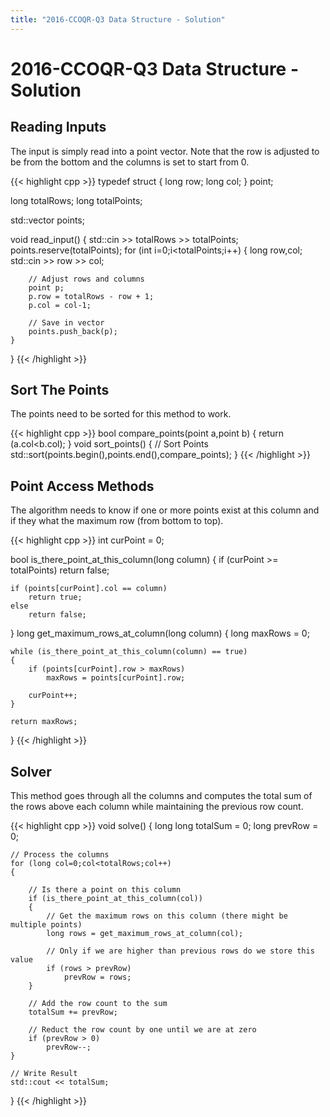 ```yaml
---
title: "2016-CCOQR-Q3 Data Structure - Solution"
---
```


# 2016-CCOQR-Q3 Data Structure - Solution

## Reading Inputs

The input is simply read into a point vector. Note that the row is adjusted to be from the bottom and the columns is set to start from 0.

{{< highlight cpp >}}
typedef struct {
    long row;
    long col;
} point;
 
long totalRows;
long totalPoints;
 
std::vector<point> points;
 
void read_input()
{
    std::cin >> totalRows >> totalPoints;
    points.reserve(totalPoints);
    for (int i=0;i<totalPoints;i++)
    {
        long row,col;
        std::cin >> row >> col;
 
        // Adjust rows and columns
        point p;
        p.row = totalRows - row + 1;
        p.col = col-1;
 
        // Save in vector
        points.push_back(p);
    }
}
{{< /highlight >}}

## Sort The Points

The points need to be sorted for this method to work.

{{< highlight cpp >}}
bool compare_points(point a,point b)
{
    return (a.col<b.col);
}
void sort_points()
{
    // Sort Points
    std::sort(points.begin(),points.end(),compare_points);
}
{{< /highlight >}}

## Point Access Methods

The algorithm needs to know if one or more points exist at this column and if they what the maximum row (from bottom to top).

{{< highlight cpp >}}
int curPoint = 0;
 
bool is_there_point_at_this_column(long column)
{
    if (curPoint >= totalPoints)
        return false;
 
    if (points[curPoint].col == column)
        return true;
    else
        return false;
}
long get_maximum_rows_at_column(long column)
{
    long maxRows = 0;
 
    while (is_there_point_at_this_column(column) == true)
    {
        if (points[curPoint].row > maxRows)
            maxRows = points[curPoint].row;
 
        curPoint++;
    }
 
    return maxRows;
}
{{< /highlight >}}

## Solver

This method goes through all the columns and computes the total sum of the rows above each column while maintaining the previous row count.

{{< highlight cpp >}}
void solve()
{
    long long totalSum = 0;
    long prevRow = 0;
  
    // Process the columns
    for (long col=0;col<totalRows;col++)
    {
  
        // Is there a point on this column
        if (is_there_point_at_this_column(col))
        {
            // Get the maximum rows on this column (there might be multiple points)
            long rows = get_maximum_rows_at_column(col);
  
            // Only if we are higher than previous rows do we store this value
            if (rows > prevRow)
                prevRow = rows;
        }
  
        // Add the row count to the sum
        totalSum += prevRow;
  
        // Reduct the row count by one until we are at zero
        if (prevRow > 0)
            prevRow--;
    }
 
    // Write Result
    std::cout << totalSum;
}
{{< /highlight >}}
